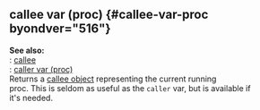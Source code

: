## callee var (proc) {#callee-var-proc byondver="516"}    
**See also:**    
:   [callee](/callee)    
:   [caller var (proc)](/proc/var/caller)    
Returns a [callee object](/callee) representing the current running    
proc. This is seldom as useful as the `caller` var, but is available if    
it\'s needed.  